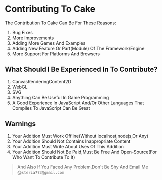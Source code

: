 # Contributing To Cake
The Contribution To Cake Can Be For These Reasons:
1. Bug Fixes
2. More Improvements
3. Adding More Games And Examples
4. Adding New Feature Or Part(Module) Of The Framework/Engine
5. More Support For Platforms And Browsers

## What Should I Be Experienced In To Contribute?
1. CanvasRenderingContent2D
2. WebGL
3. SVG
4. Anything Can Be Useful In Game Programming
5. A Good Experience In JavaScript And/Or Other Languages That Compiles To JavaScript Can Be Great

## Warnings
1. Your Addition Must Work Offline(Without localhost,nodejs,Or Any)
2. Your Addition Should Not Contains Inappropriate Content
3. Your Addition Must Write About Uses Of This Addition
4. Your Addition Should Not Be Paid,Must Be Free And Open-Source(For Who Want To Contribute To It)

> And Also If You Faced Any Problem,Don't Be Shy And Email Me @`steria773@gmail.com`
